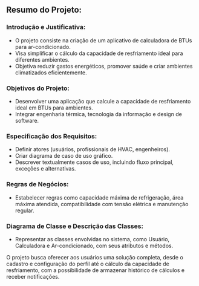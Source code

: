 
## Resumo do Projeto:

### Introdução e Justificativa:
- O projeto consiste na criação de um aplicativo de calculadora de BTUs para ar-condicionado.
- Visa simplificar o cálculo da capacidade de resfriamento ideal para diferentes ambientes.
- Objetiva reduzir gastos energéticos, promover saúde e criar ambientes climatizados eficientemente.

### Objetivos do Projeto:
- Desenvolver uma aplicação que calcule a capacidade de resfriamento ideal em BTUs para ambientes.
- Integrar engenharia térmica, tecnologia da informação e design de software.

### Especificação dos Requisitos:
- Definir atores (usuários, profissionais de HVAC, engenheiros).
- Criar diagrama de caso de uso gráfico.
- Descrever textualmente casos de uso, incluindo fluxo principal, exceções e alternativas.

### Regras de Negócios:
- Estabelecer regras como capacidade máxima de refrigeração, área máxima atendida, compatibilidade com tensão elétrica e manutenção regular.

### Diagrama de Classe e Descrição das Classes:
- Representar as classes envolvidas no sistema, como Usuário, Calculadora e Ar-condicionado, com seus atributos e métodos.

O projeto busca oferecer aos usuários uma solução completa, desde o cadastro e configuração do perfil até o cálculo da capacidade de resfriamento, com a possibilidade de armazenar histórico de cálculos e receber notificações.
